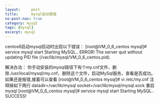 ```yaml
---
layout:     post
title:      mysql启动报错
no-post-nav: true
category: mysql
tags: [mysql]
excerpt: mysql
---
```


centos6启动mysql启动时出现以下错误：
[root@VM_0_6_centos mysql]# service mysql start
Starting MySQL.. ERROR! The server quit without updating PID file (/var/lib/mysql/VM_0_6_centos.pid).

解决办法：
你手动安装的mysql路径下有个my.cnf文件，删除./usr/local/mysql/my.cnf，删除这个文件，启动MySql服务，查看是否成功。
如果还是报错,接着可以查看
[root@VM_0_6_centos mysql]# vi  /etc/my.cnf
注释掉如下两行
datadir=/var/lib/mysql
socket=/var/lib/mysql/mysql.sock
重启mysql
[root@VM_0_6_centos mysql]# service mysql start
Starting MySQL.. SUCCESS! 






